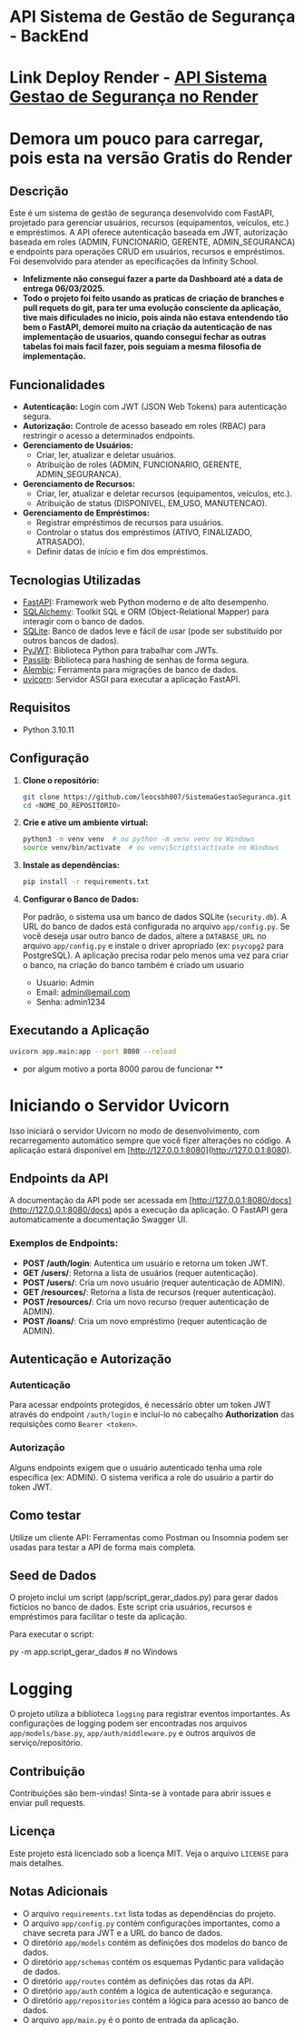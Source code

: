 ﻿# API Sistema de Gestão de Segurança - BackEnd
# Link Deploy Render - [API Sistema Gestao de Segurança no Render](https://sistemagestaoseguranca.onrender.com/docs)
# Demora um pouco para carregar, pois esta na versão Gratis do Render

## Descrição

Este é um sistema de gestão de segurança desenvolvido com FastAPI, projetado para gerenciar usuários, recursos (equipamentos, veículos, etc.) e empréstimos. A API oferece autenticação baseada em JWT, autorização baseada em roles (ADMIN, FUNCIONARIO, GERENTE, ADMIN_SEGURANCA) e endpoints para operações CRUD em usuários, recursos e empréstimos. 
Foi desenvolvido para atender as epecificações da Infinity School.
* **Infelizmente não consegui fazer a parte da Dashboard até a data de entrega 06/03/2025.**
* **Todo o projeto foi feito usando as praticas de criação de branches e pull requets do git, para ter uma evolução consciente da aplicação, tive mais dificulades no inicio, pois ainda não estava entendendo tão bem o FastAPI, demorei muito na criação da autenticação de nas implementação de usuarios, quando consegui fechar as outras tabelas foi mais facil fazer, pois seguiam a mesma filosofia de implementação.**

## Funcionalidades

*   **Autenticação:** Login com JWT (JSON Web Tokens) para autenticação segura.
*   **Autorização:** Controle de acesso baseado em roles (RBAC) para restringir o acesso a determinados endpoints.
*   **Gerenciamento de Usuários:**
    *   Criar, ler, atualizar e deletar usuários.
    *   Atribuição de roles (ADMIN, FUNCIONARIO, GERENTE, ADMIN_SEGURANCA).
*   **Gerenciamento de Recursos:**
    *   Criar, ler, atualizar e deletar recursos (equipamentos, veículos, etc.).
    *   Atribuição de status (DISPONIVEL, EM_USO, MANUTENCAO).
*   **Gerenciamento de Empréstimos:**
    *   Registrar empréstimos de recursos para usuários.
    *   Controlar o status dos empréstimos (ATIVO, FINALIZADO, ATRASADO).
    *   Definir datas de início e fim dos empréstimos.

## Tecnologias Utilizadas

*   [FastAPI](https://fastapi.tiangolo.com/): Framework web Python moderno e de alto desempenho.
*   [SQLAlchemy](https://www.sqlalchemy.org/): Toolkit SQL e ORM (Object-Relational Mapper) para interagir com o banco de dados.
*   [SQLite](https://www.sqlite.org/): Banco de dados leve e fácil de usar (pode ser substituído por outros bancos de dados).
*   [PyJWT](https://pyjwt.readthedocs.io/): Biblioteca Python para trabalhar com JWTs.
*   [Passlib](https://passlib.readthedocs.io/): Biblioteca para hashing de senhas de forma segura.
*   [Alembic](https://alembic.sqlalchemy.org/en/latest/): Ferramenta para migrações de banco de dados.
*   [uvicorn](https://www.uvicorn.org/): Servidor ASGI para executar a aplicação FastAPI.

## Requisitos

*   Python 3.10.11

## Configuração

1.  **Clone o repositório:**

    ```bash
    git clone https://github.com/leocsbh007/SistemaGestaoSeguranca.git
    cd <NOME_DO_REPOSITORIO>
    ```

2.  **Crie e ative um ambiente virtual:**

    ```bash
    python3 -m venv venv  # ou python -m venv venv no Windows
    source venv/bin/activate  # ou venv\Scripts\activate no Windows
    ```

3.  **Instale as dependências:**

    ```bash
    pip install -r requirements.txt
    ```

4.  **Configurar o Banco de Dados:**

    Por padrão, o sistema usa um banco de dados SQLite (`security.db`). A URL do banco de dados está configurada no arquivo `app/config.py`.  Se você deseja usar outro banco de dados, altere a `DATABASE_URL` no arquivo `app/config.py` e instale o driver apropriado (ex: `psycopg2` para PostgreSQL).
    A aplicação precisa rodar pelo menos uma vez para criar o banco, na criação do banco também é criado um usuario
    - Usuario: Admin
    - Email: admin@email.com
    - Senha: admin1234


## Executando a Aplicação

```bash
uvicorn app.main:app --port 8080 --reload
```

* por algum motivo a porta 8000 parou de funcionar **

# Iniciando o Servidor Uvicorn

Isso iniciará o servidor Uvicorn no modo de desenvolvimento, com recarregamento automático sempre que você fizer alterações no código. A aplicação estará disponível em [http://127.0.0.1:8080](http://127.0.0.1:8080).

## Endpoints da API

A documentação da API pode ser acessada em [http://127.0.0.1:8080/docs](http://127.0.0.1:8080/docs) após a execução da aplicação. O FastAPI gera automaticamente a documentação Swagger UI.

### Exemplos de Endpoints:

- **POST /auth/login**: Autentica um usuário e retorna um token JWT.
- **GET /users/**: Retorna a lista de usuários (requer autenticação).
- **POST /users/**: Cria um novo usuário (requer autenticação de ADMIN).
- **GET /resources/**: Retorna a lista de recursos (requer autenticação).
- **POST /resources/**: Cria um novo recurso (requer autenticação de ADMIN).
- **POST /loans/**: Cria um novo empréstimo (requer autenticação de ADMIN).

## Autenticação e Autorização

### Autenticação

Para acessar endpoints protegidos, é necessário obter um token JWT através do endpoint `/auth/login` e incluí-lo no cabeçalho **Authorization** das requisições como `Bearer <token>`.

### Autorização

Alguns endpoints exigem que o usuário autenticado tenha uma role específica (ex: ADMIN). O sistema verifica a role do usuário a partir do token JWT.

## Como testar
Utilize um cliente API: Ferramentas como Postman ou Insomnia podem ser usadas para testar a API de forma mais completa.

## Seed de Dados
O projeto inclui um script (app/script_gerar_dados.py) para gerar dados fictícios no banco de dados. Este script cria usuários, recursos e empréstimos para facilitar o teste da aplicação.

Para executar o script:

py -m app.script_gerar_dados # no Windows

# Logging

O projeto utiliza a biblioteca `logging` para registrar eventos importantes. As configurações de logging podem ser encontradas nos arquivos `app/models/base.py`, `app/auth/middleware.py` e outros arquivos de serviço/repositório.

## Contribuição

Contribuições são bem-vindas! Sinta-se à vontade para abrir issues e enviar pull requests.

## Licença

Este projeto está licenciado sob a licença MIT. Veja o arquivo `LICENSE` para mais detalhes.

## Notas Adicionais

- O arquivo `requirements.txt` lista todas as dependências do projeto.
- O arquivo `app/config.py` contém configurações importantes, como a chave secreta para JWT e a URL do banco de dados.
- O diretório `app/models` contém as definições dos modelos do banco de dados.
- O diretório `app/schemas` contém os esquemas Pydantic para validação de dados.
- O diretório `app/routes` contém as definições das rotas da API.
- O diretório `app/auth` contém a lógica de autenticação e segurança.
- O diretório `app/repositories` contém a lógica para acesso ao banco de dados.
- O arquivo `app/main.py` é o ponto de entrada da aplicação.



